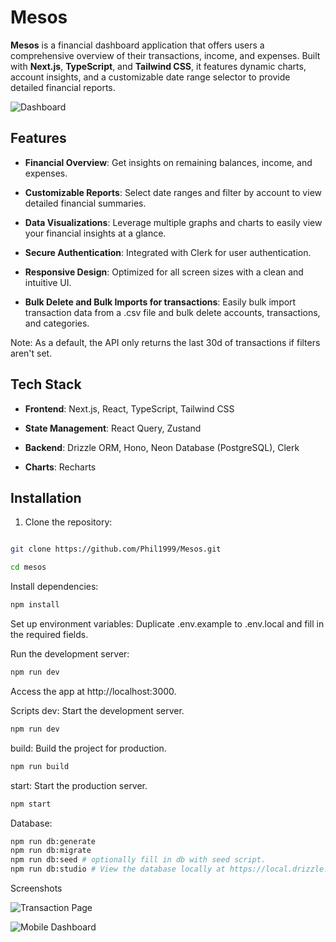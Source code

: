 
# Mesos

 
**Mesos** is a financial dashboard application that offers users a comprehensive overview of their transactions, income, and expenses. Built with **Next.js**, **TypeScript**, and **Tailwind CSS**, it features dynamic charts, account insights, and a customizable date range selector to provide detailed financial reports.

![Dashboard](https://github.com/user-attachments/assets/56f6f621-3ee8-45d5-af0b-03eac553420f)

## Features

-  **Financial Overview**: Get insights on remaining balances, income, and expenses.

-  **Customizable Reports**: Select date ranges and filter by account to view detailed financial summaries.

-  **Data Visualizations**: Leverage multiple graphs and charts to easily view your financial insights at a glance.

-  **Secure Authentication**: Integrated with Clerk for user authentication.

-  **Responsive Design**: Optimized for all screen sizes with a clean and intuitive UI.
-  **Bulk Delete and Bulk Imports for transactions**: Easily bulk import transaction data from a .csv file and bulk delete accounts, transactions, and categories.

  Note: As a default, the API only returns the last 30d of transactions if filters aren't set.

## Tech Stack

  -  **Frontend**: Next.js, React, TypeScript, Tailwind CSS

-  **State Management**: React Query, Zustand

-  **Backend**: Drizzle ORM, Hono, Neon Database (PostgreSQL), Clerk

-  **Charts**: Recharts


## Installation

  

1. Clone the repository:

```bash

git clone https://github.com/Phil1999/Mesos.git

cd mesos
```

Install dependencies:

  

```bash
npm install
```
Set up environment variables:
Duplicate .env.example to .env.local and fill in the required fields.

Run the development server:
```bash
npm run dev
```
Access the app at http://localhost:3000.

  
Scripts
dev: Start the development server.

```bash
npm run dev
```
build: Build the project for production.

```bash
npm run build
```
start: Start the production server.

```bash
npm start
```
Database:

```bash
npm run db:generate
npm run db:migrate
npm run db:seed # optionally fill in db with seed script.
npm run db:studio # View the database locally at https://local.drizzle.studio
```
Screenshots

![Transaction Page](https://github.com/user-attachments/assets/bdd2e6ae-131e-4cf0-9c5c-38811456d24c)

![Mobile Dashboard](https://github.com/user-attachments/assets/28fa2a34-a692-491f-9532-2b7c954df6c6)
